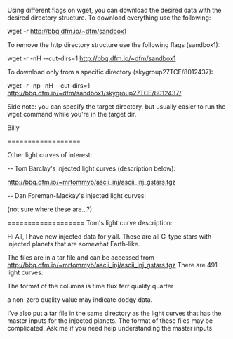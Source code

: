 Using different flags on wget, you can download the desired data with the desired directory structure. To download everything use the following:

wget -r http://bbq.dfm.io/~dfm/sandbox1

To remove the http directory structure use the following flags (sandbox1):

wget -r -nH --cut-dirs=1 http://bbq.dfm.io/~dfm/sandbox1

To download only from a specific directory (skygroup27TCE/8012437):

wget -r -np -nH --cut-dirs=1 http://bbq.dfm.io/~dfm/sandbox1/skygroup27TCE/8012437/

Side note: you can specify the target directory, but usually easier to run the wget command while you're in the target dir.

Billy

==================

Other light curves of interest:

-- Tom Barclay's injected light curves (description below):

http://bbq.dfm.io/~mrtommyb/ascii_inj/ascii_inj_gstars.tgz

-- Dan Foreman-Mackay's injected light curves:

(not sure where these are...?)


===================
Tom's light curve description:

Hi All,
I have new injected data for y’all. These are all G-type stars with injected planets that are somewhat Earth-like.

The files are in a tar file and can be accessed from 
http://bbq.dfm.io/~mrtommyb/ascii_inj/ascii_inj_gstars.tgz
There are 491 light curves.

The format of the columns is 
time   flux   ferr   quality   quarter

a non-zero quality value may indicate dodgy data.

I’ve also put a tar file in the same directory as the light curves that has the master inputs for the injected planets. The format of these files may be complicated. Ask me if you need help understanding the master inputs
